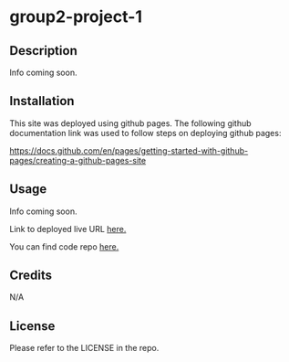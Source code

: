 # group2-project-1
## Description

Info coming soon.


## Installation

This site was deployed using github pages. 
The following github documentation link was used to follow steps on deploying github pages: 

https://docs.github.com/en/pages/getting-started-with-github-pages/creating-a-github-pages-site

## Usage

Info coming soon.

Link to deployed live URL [here.](https://grosario1.github.io/)

You can find code repo [here.](https://github.com/grosario1)

## Credits

N/A

## License

Please refer to the LICENSE in the repo.
